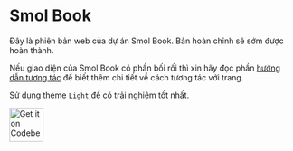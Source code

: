 # Smol Book

Đây là phiên bản web của dự án Smol Book. Bản hoàn chỉnh sẽ sớm được hoàn thành.

Nếu giao diện của Smol Book có phần bối rối thì xin hãy đọc phần [hướng dẫn tương tác](./guide.md) để biết thêm chi tiết về cách tương tác với trang.

Sử dụng theme `Light` để có trải nghiệm tốt nhất.

<a href="https://codeberg.org/SmolLemon/SmolBook">
    <img alt="Get it on Codeberg" src="https://get-it-on.codeberg.org/get-it-on-blue-on-white.png" height="60">
</a>